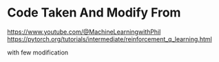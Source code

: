 # Code Taken And Modify From
https://www.youtube.com/@MachineLearningwithPhil
https://pytorch.org/tutorials/intermediate/reinforcement_q_learning.html

with few modification

